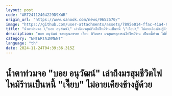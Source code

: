 ```yaml
---
layout: post
code: "ART24112404229D9XWR"
origin_url: "https://www.sanook.com/news/9652570/"
image: "https://github.com/user-attachments/assets/7895e014-ffac-41a4-9eb1-f232af3a94b3"
title: "น้ำตาท่วมจอ \"บอย อนุวัฒน์\" เล่าถึงมรสุมชีวิตไฟไหม้ร้านเป็นหนี้ \"เจี๊ยบ\" ไม่อายเคียงข้างสู้ด้วย"
description: "บอย อนุวัฒน์ ขอบคุณภรรยา เจี๊ยบ พิจิตตรา มรสุมเหตุการณ์ไฟไหม้ร้าน เป็นหนี้ท่วม ไม่ทิ้งกันไปไหน"
category: "ENTERTAINMENT"
language: "th"
date: 2024-11-24T04:39:36.315Z
---
```


# น้ำตาท่วมจอ "บอย อนุวัฒน์" เล่าถึงมรสุมชีวิตไฟไหม้ร้านเป็นหนี้ "เจี๊ยบ" ไม่อายเคียงข้างสู้ด้วย